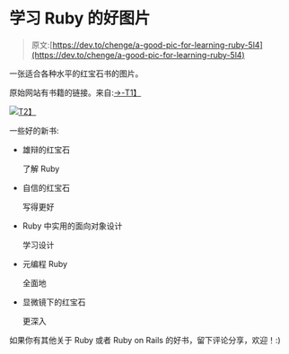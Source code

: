 # 学习 Ruby 的好图片

> 原文:[https://dev.to/chenge/a-good-pic-for-learning-ruby-5l4](https://dev.to/chenge/a-good-pic-for-learning-ruby-5l4)

一张适合各种水平的红宝石书的图片。

原始网站有书籍的链接。来自:[->-T1】](https://www.learneroo.com/modules/61/nodes/337)

[![](../Images/c54be52826783411d54dd4806332b5ca.png)T2】](https://res.cloudinary.com/practicaldev/image/fetch/s--zaNzNEwP--/c_limit%2Cf_auto%2Cfl_progressive%2Cq_auto%2Cw_880/https://s3.amazonaws.com/learneroo-images/main/Learn-Ruby-Chart.svg)

一些好的新书:

*   雄辩的红宝石

    了解 Ruby

*   自信的红宝石

    写得更好

*   Ruby 中实用的面向对象设计

    学习设计

*   元编程 Ruby

    全面地

*   显微镜下的红宝石

    更深入

如果你有其他关于 Ruby 或者 Ruby on Rails 的好书，留下评论分享，欢迎！:)